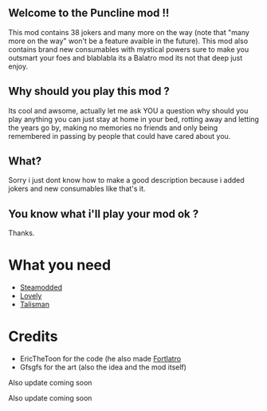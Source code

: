 ## Welcome to the Puncline mod !!
This mod contains 38 jokers and many more on the way (note that "many more on the way" won't be a feature avaible in the future).
This mod also contains brand new consumables with mystical powers sure to make you outsmart your foes and blablabla its a Balatro mod its not that deep just enjoy.

## Why should you play this mod ?
Its cool and awsome, actually let me ask YOU a question why should you play anything you can just stay at home in your bed, rotting away and letting the years go by, making no memories no friends and only being remembered in passing by people that could have cared about you.

## What?
Sorry i just dont know how to make a good description because i added jokers and new consumables like that's it.

## You know what i'll play your mod ok ?
Thanks. 


# What you need
- [Steamodded](https://github.com/Steamopollys/Steamodded)
- [Lovely](https://github.com/ethangreen-dev/lovely-injector)
- [Talisman](https://github.com/SpectralPack/Talisman)

# Credits
- EricTheToon for the code (he also made [Fortlatro](https://github.com/EricTheToon/Fortlatro)
- Gfsgfs for the art (also the idea and the mod itself)








Also update coming soon










Also update coming soon

